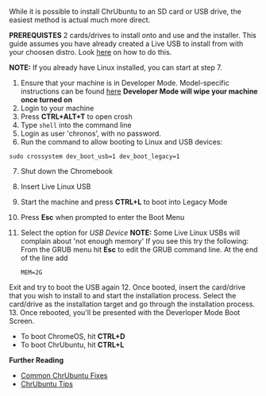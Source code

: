 While it is possible to install ChrUbuntu to an SD card or USB drive, the easiest method is actual much more direct.

**PREREQUISTES** 2 cards/drives to install onto and use and the installer. This guide assumes you have already created a Live 
USB to install from with your choosen distro. Look [here](https://github.com/iantrich/ChrUbuntu-Guides/blob/master/Guides/Creating%20a%20Live%20USB.md) 
on how to do this.

**NOTE:** If you already have Linux installed, you can start at step 7.

1. Ensure that your machine is in Developer Mode. Model-specific instructions can be found [here](http://www.chromium.org/chromium-os/developer-information-for-chrome-os-devices)
  **Developer Mode will wipe your machine once turned on**
2. Login to your machine
3. Press **CTRL+ALT+T** to open crosh
4. Type `shell` into the command line
5. Login as user 'chronos', with no password.
6. Run the command to allow booting to Linux and USB devices:

  `sudo crossystem dev_boot_usb=1 dev_boot_legacy=1`
  
7. Shut down the Chromebook
8. Insert Live Linux USB
9. Start the machine and press **CTRL+L** to boot into Legacy Mode
10. Press **Esc** when prompted to enter the Boot Menu
11. Select the option for *USB Device*
  **NOTE:** Some Live Linux USBs will complain about 'not enough memory' If you see this try the following:
  From the GRUB menu hit **Esc** to edit the GRUB command line. At the end of the line add
    
    `MEM=2G`
    
  Exit and try to boot the USB again
12. Once booted, insert the card/drive that you wish to install to and start the installation process. Select the
card/drive as the installation target and go through the installation process.
13. Once rebooted, you'll be presented with the Deverloper Mode Boot Screen.
  * To boot ChromeOS, hit **CTRL+D**
  * To boot ChrUbuntu, hit **CTRL+L**
  
**Further Reading**
  * [Common ChrUbuntu Fixes](https://github.com/iantrich/ChrUbuntu-Guides#fixes)
  * [ChrUbuntu Tips](https://github.com/iantrich/ChrUbuntu-Guides#tips)

